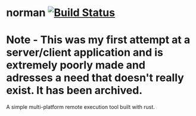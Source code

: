 # norman [![Build Status](https://travis-ci.org/TheExistingOne/norman.svg?branch=master)](https://travis-ci.org/TheExistingOne/norman)

# Note - This was my first attempt at a server/client application and is extremely poorly made and adresses a need that doesn't really exist. It has been archived.

A simple multi-platform remote execution tool built with rust.
